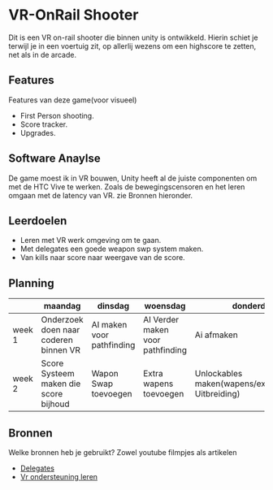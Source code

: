 # VR-OnRail Shooter
Dit is een VR on-rail shooter die binnen unity is ontwikkeld. Hierin schiet je terwijl je in een voertuig zit, op allerlij wezens om een highscore te zetten, net als in de arcade.

## Features
Features van deze game(voor visueel)

- First Person shooting.
- Score tracker.
- Upgrades.

## Software Anaylse 
De game moest ik in VR bouwen, Unity heeft al de juiste componenten om met de HTC Vive te werken. Zoals de bewegingscensoren en het leren omgaan met de latency van VR. zie Bronnen hieronder.

## Leerdoelen 
- Leren met VR werk omgeving om te gaan.
- Met delegates een goede weapon swp system maken.
- Van kills naar score naar weergave van de score.

## Planning 
| | maandag | dinsdag | woensdag | donderdag | vrijdag |
| --- | --- | --- | --- | --- | --- |
|week 1 | Onderzoek doen naar coderen binnen VR | AI maken voor pathfinding | AI Verder maken voor pathfinding | Ai afmaken | Schieten op objecten mogenlijk maken | Schieten afmaken |
|week 2 | Score Systeem maken die score bijhoud | Wapon Swap toevoegen | Extra wapens toevoegen | Unlockables maken(wapens/extensies/map Uitbreiding) | Unlockables afmaken| Filmpje maken en opsturen |

## Bronnen
Welke bronnen heb je gebruikt? Zowel youtube filmpjes als artikelen

- [Delegates](https://unity3d.com/learn/tutorials/topics/scripting/delegates)
- [Vr ondersteuning leren](https://unity3d.com/learn/tutorials/s/xr)
